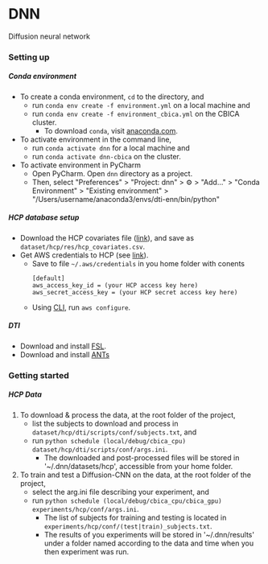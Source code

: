 # DNN

Diffusion neural network

### Setting up

##### Conda environment
* To create a conda environment, `cd` to the directory, and
  * run `conda env create -f environment.yml` on a local machine and
  * run `conda env create -f environment_cbica.yml` on the CBICA cluster.
    * To download `conda`, visit [anaconda.com](https://www.anaconda.com/distribution/).
* To activate environment in the command line,
  * run `conda activate dnn` for a local machine and 
  * run `conda activate dnn-cbica` on the cluster.
* To activate environment in PyCharm
  * Open PyCharm. Open `dnn` directory as a project.
  * Then, select "Preferences" > "Project: dnn" > ⚙️ > "Add..." > "Conda Environment" > "Existing environment" > "/Users/username/anaconda3/envs/dti-enn/bin/python"
 
 ##### HCP database setup
* Download the HCP covariates file ([link](https://db.humanconnectome.org/REST/search/dict/Subject%20Information/results?format=csv&removeDelimitersFromFieldValues=true&restricted=0&project=HCP_1200)), and save as `dataset/hcp/res/hcp_covariates.csv`. 
* Get AWS credentials to HCP (see [link](https://wiki.humanconnectome.org/plugins/viewsource/viewpagesrc.action?pageId=67666030)).
  * Save to file `~/.aws/credentials` in you home folder with conents 
    ```
    [default]
	aws_access_key_id = (your HCP access key here) 
	aws_secret_access_key = (your HCP secret access key here)
    ```
  * Using [CLI](https://aws.amazon.com/cli/), run `aws configure`.

##### DTI
* Download and install [FSL](https://fsl.fmrib.ox.ac.uk/fsl/fslwiki/FslInstallation).
* Download and install [ANTs](https://github.com/ANTsX/ANTs)

### Getting started

##### HCP Data

1. To download & process the data, at the root folder of the project, 
    * list the subjects to download and process in `dataset/hcp/dti/scripts/conf/subjects.txt`, and
     * run `python schedule (local/debug/cbica_cpu) dataset/hcp/dti/scripts/conf/args.ini`. 
         * The downloaded and post-processed files will be stored in '~/.dnn/datasets/hcp', accessible from your home folder.
2. To train and test a Diffusion-CNN on the data, at the root folder of the project,
    * select the arg.ini file describing your experiment, and
    * run `python schedule (local/debug/cbica_cpu/cbica_gpu) experiments/hcp/conf/args.ini`. 
    	* The list of subjects for training and testing is located in  `experiments/hcp/conf/(test|train)_subjects.txt`.
    	* The results of you experiments will be stored in '~/.dnn/results' under a folder named according to the data and time when you then experiment was run.
